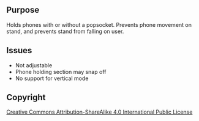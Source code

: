 ## Purpose

Holds phones with or without a popsocket.
Prevents phone movement on stand, and prevents stand from falling on user.


## Issues

- Not adjustable
- Phone holding section may snap off
- No support for vertical mode


## Copyright

[Creative Commons Attribution-ShareAlike 4.0 International Public
License](https://creativecommons.org/licenses/by-sa/4.0/deed.en)
